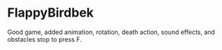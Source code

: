 # FlappyBirdbek
 Good game, added animation, rotation, death action, sound effects, and obstacles stop to press F.
